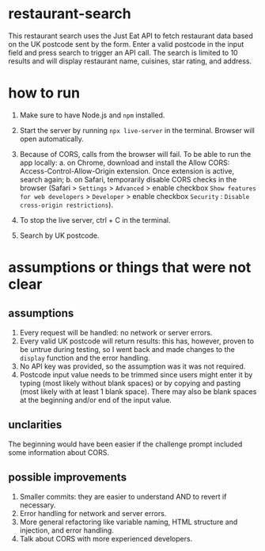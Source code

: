 # restaurant-search
 
This restaurant search uses the Just Eat API to fetch restaurant data based on the UK postcode sent by the form. Enter a valid postcode in the input field and press search to trigger an API call. The search is limited to 10 results and will display restaurant name, cuisines, star rating, and address.


# how to run

1. Make sure to have Node.js and ```npm``` installed.

2. Start the server by running ```npx live-server``` in the terminal. Browser will open automatically.

3. Because of CORS, calls from the browser will fail. To be able to run the app locally: 
    a. on Chrome, download and install the <a target="https://chromewebstore.google.com/detail/allow-cors-access-control/lhobafahddgcelffkeicbaginigeejlf">Allow CORS: Access-Control-Allow-Origin</a> extension. Once extension is active, search again;
    b. on Safari, temporarily disable CORS checks in the browser (Safari > ```Settings``` > ```Advanced``` > enable checkbox ```Show features for web developers``` > ```Developer``` > enable checkbox ```Security``` : ```Disable cross-origin restrictions```). 

4. To stop the live server, ctrl + C in the terminal.

5. Search by UK postcode.


# assumptions or things that were not clear

## assumptions
1. Every request will be handled: no network or server errors.
2. Every valid UK postcode will return results: this has, however, proven to be untrue during testing, so I went back and made changes to the ```display``` function and the error handling.
3. No API key was provided, so the assumption was it was not required.
4. Postcode input value needs to be trimmed since users might enter it by typing (most likely without blank spaces) or by copying and pasting (most likely with at least 1 blank space). There may also be blank spaces at the beginning and/or end of the input value.

## unclarities
The beginning would have been easier if the challenge prompt included some information about CORS.

## possible improvements
1. Smaller commits: they are easier to understand AND to revert if necessary.
2. Error handling for network and server errors.
3. More general refactoring like variable naming, HTML structure and injection, and error handling.
4. Talk about CORS with more experienced developers.
